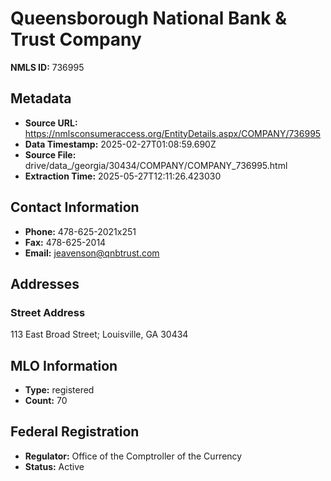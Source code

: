 # Queensborough National Bank & Trust Company

**NMLS ID:** 736995

## Metadata
- **Source URL:** https://nmlsconsumeraccess.org/EntityDetails.aspx/COMPANY/736995
- **Data Timestamp:** 2025-02-27T01:08:59.690Z
- **Source File:** drive/data_/georgia/30434/COMPANY/COMPANY_736995.html
- **Extraction Time:** 2025-05-27T12:11:26.423030

## Contact Information
- **Phone:** 478-625-2021x251
- **Fax:** 478-625-2014
- **Email:** jeavenson@qnbtrust.com

## Addresses
### Street Address
113 East Broad Street; Louisville, GA 30434

## MLO Information
- **Type:** registered
- **Count:** 70

## Federal Registration
- **Regulator:** Office of the Comptroller of the Currency
- **Status:** Active
